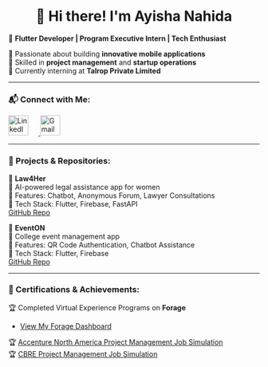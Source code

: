 <h1 align="center">👋 Hi there! I'm Ayisha Nahida</h1>  

🚀 **Flutter Developer | Program Executive Intern | Tech Enthusiast**  

🔹 Passionate about building **innovative mobile applications**  
🔹 Skilled in **project management** and **startup operations**  
🔹 Currently interning at **Talrop Private Limited**  

---

### 📬 Connect with Me:

<p align="left">
  <a href="https://www.linkedin.com/in/ayisha-nahida-poovalappil-4301b1258" target="_blank">
    <img src="https://cdn-icons-png.flaticon.com/512/174/174857.png" alt="LinkedIn" width="40" height="40" style="margin-right: 20px;">
  </a>
  <a href="mailto:ayishanahidap@gmail.com">
    <img src="https://upload.wikimedia.org/wikipedia/commons/7/7e/Gmail_icon_%282020%29.svg" alt="Gmail" width="40" height="40" style="margin-right: 20px;">
  </a>
</p>

---

### 🚀 Projects & Repositories:  
🌟 **Law4Her**  
🔹 AI-powered legal assistance app for women  
🔹 Features: Chatbot, Anonymous Forum, Lawyer Consultations  
🔹 Tech Stack: Flutter, Firebase, FastAPI  
[GitHub Repo](https://github.com/nahidaayisha/law4Her)  

🌟 **EventON**  
🔹 College event management app  
🔹 Features: QR Code Authentication, Chatbot Assistance  
🔹 Tech Stack: Flutter, Firebase  
[GitHub Repo](https://github.com/nahidaayisha/EventON)  

---

### 📜 Certifications & Achievements:  

🏆 Completed Virtual Experience Programs on **Forage**  
  - [View My Forage Dashboard](https://www.theforage.com/achievements)
  
🏆 [Accenture North America Project Management Job Simulation](https://forage-uploads-prod.s3.amazonaws.com/completion-certificates/T6kdcdKSTfg2aotxT/tHFz7Bfjmh35DXQv6_T6kdcdKSTfg2aotxT_4fdLQXjJrTnASMQNa_1741461356991_completion_certificate.pdf)  
🏆 [CBRE Project Management Job Simulation](https://forage-uploads-prod.s3.amazonaws.com/completion-certificates/PDmHHPmLyCgdQWzdt/STkypM8iMfn4Gk9BF_PDmHHPmLyCgdQWzdt_4fdLQXjJrTnASMQNa_1741465182678_completion_certificate.pdf)  

